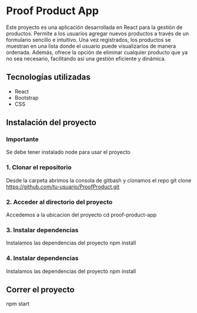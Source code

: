 # Proof Product App

Este proyecto es una aplicación desarrollada en React para la gestión de productos. Permite a los usuarios agregar nuevos productos a través de un formulario sencillo e intuitivo. Una vez registrados, los productos se muestran en una lista donde el usuario puede visualizarlos de manera ordenada. Además, ofrece la opción de eliminar cualquier producto que ya no sea necesario, facilitando así una gestión eficiente y dinámica.

## Tecnologías utilizadas

- React
- Bootstrap
- CSS

## Instalación del proyecto

### Importante
Se debe tener instalado node para usar el proyecto

### 1. Clonar el repositorio
Desde la carpeta abrimos la consola de gitbash y clonamos el repo
git clone https://github.com/tu-usuario/ProofProduct.git

### 2. Acceder al directorio del proyecto
Accedemos a la ubicacion del proyecto
cd proof-product-app

### 3. Instalar dependencias
Instalamos las dependencias del proyecto
npm install

### 4. Instalar dependencias
Instalamos las dependencias del proyecto
npm install

## Correr el proyecto
npm start






